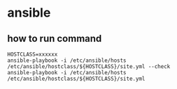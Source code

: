 # ansible

## how to run command

```
HOSTCLASS=xxxxxx
ansible-playbook -i /etc/ansible/hosts /etc/ansible/hostclass/${HOSTCLASS}/site.yml --check
ansible-playbook -i /etc/ansible/hosts /etc/ansible/hostclass/${HOSTCLASS}/site.yml
```
